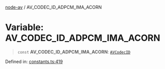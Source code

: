 [node-av](../globals.md) / AV\_CODEC\_ID\_ADPCM\_IMA\_ACORN

# Variable: AV\_CODEC\_ID\_ADPCM\_IMA\_ACORN

> `const` **AV\_CODEC\_ID\_ADPCM\_IMA\_ACORN**: [`AVCodecID`](../type-aliases/AVCodecID.md)

Defined in: [constants.ts:419](https://github.com/seydx/av/blob/f8631fc881b394300b1479f511d55cf1c370a87f/src/constants/constants.ts#L419)
